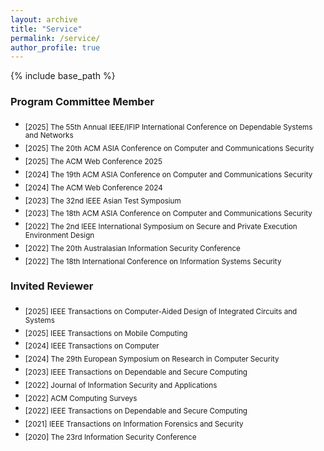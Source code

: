 ```yaml
---
layout: archive
title: "Service"
permalink: /service/
author_profile: true
---
```


{% include base_path %}


### Program Committee Member
- <sub>[2025] The 55th Annual IEEE/IFIP International Conference on Dependable Systems and Networks
- <sub>[2025] The 20th ACM ASIA Conference on Computer and Communications Security
- <sub>[2025] The ACM Web Conference 2025 
- <sub>[2024] The 19th ACM ASIA Conference on Computer and Communications Security
- <sub>[2024] The ACM Web Conference 2024 
- <sub>[2023] The 32nd IEEE Asian Test Symposium
- <sub>[2023] The 18th ACM ASIA Conference on Computer and Communications Security 
- <sub>[2022] The 2nd IEEE International Symposium on Secure and Private Execution Environment Design 
- <sub>[2022] The 20th Australasian Information Security Conference
- <sub>[2022] The 18th International Conference on Information Systems Security

### Invited Reviewer
- <sub> [2025] IEEE Transactions on Computer-Aided Design of Integrated Circuits and Systems </sub> 
- <sub> [2025] IEEE Transactions on Mobile Computing </sub> 
- <sub> [2024] IEEE Transactions on Computer </sub> 
- <sub> [2024] The 29th European Symposium on Research in Computer Security </sub> 
- <sub> [2023] IEEE Transactions on Dependable and Secure Computing </sub> 
- <sub> [2022] Journal of Information Security and Applications </sub> 
- <sub> [2022] ACM Computing Surveys </sub> 
- <sub> [2022] IEEE Transactions on Dependable and Secure Computing </sub> 
- <sub> [2021] IEEE Transactions on Information Forensics and Security </sub> 
- <sub> [2020] The 23rd Information Security Conference </sub>
